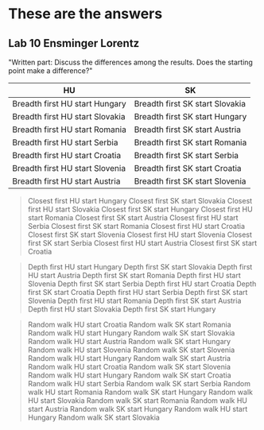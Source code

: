 # These are the answers
## Lab 10 Ensminger Lorentz

"Written part: Discuss the differences among the results. Does the starting point make a difference?"

HU | SK
--- | --- 
Breadth first HU start Hungary | Breadth first SK start Slovakia
Breadth first HU start Slovakia | Breadth first SK start Hungary
Breadth first HU start Romania | Breadth first SK start Austria
Breadth first HU start Serbia | Breadth first SK start Romania
Breadth first HU start Croatia | Breadth first SK start Serbia
Breadth first HU start Slovenia | Breadth first SK start Croatia
Breadth first HU start Austria | Breadth first SK start Slovenia


>Closest first HU start Hungary   Closest first SK start Slovakia
  Closest first HU start Slovakia   Closest first SK start Hungary
  Closest first HU start Romania   Closest first SK start Austria
  Closest first HU start Serbia   Closest first SK start Romania
  Closest first HU start Croatia   Closest first SK start Slovenia
  Closest first HU start Slovenia   Closest first SK start Serbia
  Closest first HU start Austria    Closest first SK start Croatia

>Depth first HU start Hungary   Depth first SK start Slovakia
  Depth first HU start Austria    Depth first SK start Romania
  Depth first HU start Slovenia   Depth first SK start Serbia
  Depth first HU start Croatia   Depth first SK start Croatia
  Depth first HU start Serbia   Depth first SK start Slovenia
  Depth first HU start Romania   Depth first SK start Austria
  Depth first HU start Slovakia   Depth first SK start Hungary

>Random walk HU start Croatia   Random walk SK start Romania
  Random walk HU start Hungary   Random walk SK start Slovakia
  Random walk HU start Austria   Random walk SK start Hungary
  Random walk HU start Slovenia   Random walk SK start Slovenia
  Random walk HU start Hungary   Random walk SK start Austria
  Random walk HU start Croatia   Random walk SK start Slovenia
  Random walk HU start Hungary   Random walk SK start Croatia
  Random walk HU start Serbia   Random walk SK start Serbia
  Random walk HU start Romania   Random walk SK start Hungary
  Random walk HU start Slovakia   Random walk SK start Romania
  Random walk HU start Austria   Random walk SK start Hungary
  Random walk HU start Hungary   Random walk SK start Slovakia
